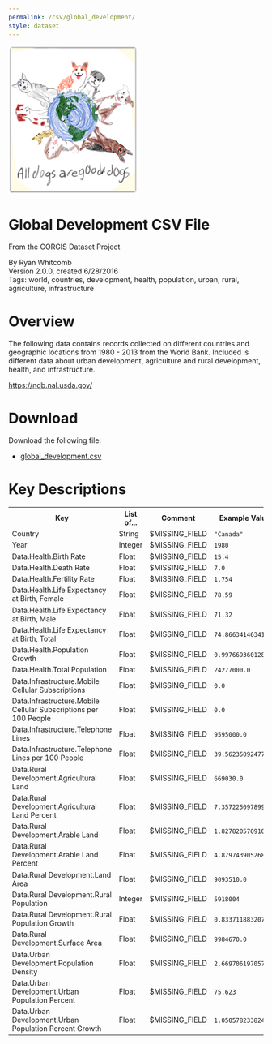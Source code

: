 ```yaml
---
permalink: /csv/global_development/
style: dataset
---
```


<img class="img-thumbnail float-right"
     src="/images/datasets/global-development-splash.png"
     alt="global development icon"
     role="presentation">

# Global Development CSV File

<p class='lead'>From the CORGIS Dataset Project</p>

<span class='text-muted'>By Ryan Whitcomb</span><br>
<span class='text-muted'>Version 2.0.0, created 6/28/2016</span><br>
<span class='text-muted'>Tags: world, countries, development, health, population, urban, rural, agriculture, infrastructure</span>

# Overview

The following data contains records collected on different countries and geographic locations from 1980 - 2013 from the World Bank.  Included is different data about urban development, agriculture and rural development, health, and infrastructure.   



<https://ndb.nal.usda.gov/>




# Download

Download the following file:

* <a href='../../datasets/csv/global_development/global_development.csv' download>global_development.csv <span class="fas fa-download"></span></a>

# Key Descriptions
    
<table class='table table-condensed table-striped table-bordered table-hover'>
<tr>
    <th class=''>Key</th>
    <th class=''>List of...</th>
    <th class=''>Comment</th>
    <th class=''>Example Value</th>
</tr>

<tr>
    <td>Country</td>
    <td>String</td> 
    <td>$MISSING_FIELD</td>
    <td><code>"Canada"</code></td>
</tr>

<tr>
    <td>Year</td>
    <td>Integer</td> 
    <td>$MISSING_FIELD</td>
    <td><code>1980</code></td>
</tr>

<tr>
    <td>Data.Health.Birth Rate</td>
    <td>Float</td> 
    <td>$MISSING_FIELD</td>
    <td><code>15.4</code></td>
</tr>

<tr>
    <td>Data.Health.Death Rate</td>
    <td>Float</td> 
    <td>$MISSING_FIELD</td>
    <td><code>7.0</code></td>
</tr>

<tr>
    <td>Data.Health.Fertility Rate</td>
    <td>Float</td> 
    <td>$MISSING_FIELD</td>
    <td><code>1.754</code></td>
</tr>

<tr>
    <td>Data.Health.Life Expectancy at Birth, Female</td>
    <td>Float</td> 
    <td>$MISSING_FIELD</td>
    <td><code>78.59</code></td>
</tr>

<tr>
    <td>Data.Health.Life Expectancy at Birth, Male</td>
    <td>Float</td> 
    <td>$MISSING_FIELD</td>
    <td><code>71.32</code></td>
</tr>

<tr>
    <td>Data.Health.Life Expectancy at Birth, Total</td>
    <td>Float</td> 
    <td>$MISSING_FIELD</td>
    <td><code>74.8663414634146</code></td>
</tr>

<tr>
    <td>Data.Health.Population Growth</td>
    <td>Float</td> 
    <td>$MISSING_FIELD</td>
    <td><code>0.997669360128831</code></td>
</tr>

<tr>
    <td>Data.Health.Total Population</td>
    <td>Float</td> 
    <td>$MISSING_FIELD</td>
    <td><code>24277000.0</code></td>
</tr>

<tr>
    <td>Data.Infrastructure.Mobile Cellular Subscriptions</td>
    <td>Float</td> 
    <td>$MISSING_FIELD</td>
    <td><code>0.0</code></td>
</tr>

<tr>
    <td>Data.Infrastructure.Mobile Cellular Subscriptions per 100 People</td>
    <td>Float</td> 
    <td>$MISSING_FIELD</td>
    <td><code>0.0</code></td>
</tr>

<tr>
    <td>Data.Infrastructure.Telephone Lines</td>
    <td>Float</td> 
    <td>$MISSING_FIELD</td>
    <td><code>9595000.0</code></td>
</tr>

<tr>
    <td>Data.Infrastructure.Telephone Lines per 100 People</td>
    <td>Float</td> 
    <td>$MISSING_FIELD</td>
    <td><code>39.5623509247736</code></td>
</tr>

<tr>
    <td>Data.Rural Development.Agricultural Land</td>
    <td>Float</td> 
    <td>$MISSING_FIELD</td>
    <td><code>669030.0</code></td>
</tr>

<tr>
    <td>Data.Rural Development.Agricultural Land Percent</td>
    <td>Float</td> 
    <td>$MISSING_FIELD</td>
    <td><code>7.35722509789949</code></td>
</tr>

<tr>
    <td>Data.Rural Development.Arable Land</td>
    <td>Float</td> 
    <td>$MISSING_FIELD</td>
    <td><code>1.82782057091074</code></td>
</tr>

<tr>
    <td>Data.Rural Development.Arable Land Percent</td>
    <td>Float</td> 
    <td>$MISSING_FIELD</td>
    <td><code>4.8797439052687</code></td>
</tr>

<tr>
    <td>Data.Rural Development.Land Area</td>
    <td>Float</td> 
    <td>$MISSING_FIELD</td>
    <td><code>9093510.0</code></td>
</tr>

<tr>
    <td>Data.Rural Development.Rural Population</td>
    <td>Integer</td> 
    <td>$MISSING_FIELD</td>
    <td><code>5918004</code></td>
</tr>

<tr>
    <td>Data.Rural Development.Rural Population Growth</td>
    <td>Float</td> 
    <td>$MISSING_FIELD</td>
    <td><code>0.833711883207287</code></td>
</tr>

<tr>
    <td>Data.Rural Development.Surface Area</td>
    <td>Float</td> 
    <td>$MISSING_FIELD</td>
    <td><code>9984670.0</code></td>
</tr>

<tr>
    <td>Data.Urban Development.Population Density</td>
    <td>Float</td> 
    <td>$MISSING_FIELD</td>
    <td><code>2.66970619705702</code></td>
</tr>

<tr>
    <td>Data.Urban Development.Urban Population Percent</td>
    <td>Float</td> 
    <td>$MISSING_FIELD</td>
    <td><code>75.623</code></td>
</tr>

<tr>
    <td>Data.Urban Development.Urban Population Percent Growth</td>
    <td>Float</td> 
    <td>$MISSING_FIELD</td>
    <td><code>1.05057823382459</code></td>
</tr>

</table>